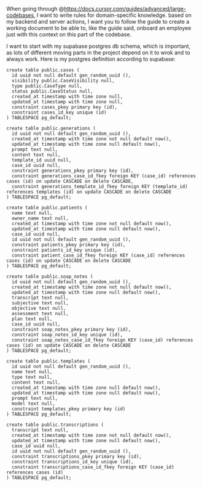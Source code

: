 When going through @https://docs.cursor.com/guides/advanced/large-codebases, I want to write rules for domain-specific knowledge. based on my backend and server actions, I want you to follow the guide to create a working document to be able to, like the guide said, onboard an employee just with this context on this part of the codebase.


I want to start with my supabase postgres db schema, which is important, as lots of different moving parts in the project depend on it to wrok and to always work. Here is my postgres definition according to supabase:

```
create table public.cases (
  id uuid not null default gen_random_uuid (),
  visibility public.CaseVisibility null,
  type public.CaseType null,
  status public.CaseStatus null,
  created_at timestamp with time zone null,
  updated_at timestamp with time zone null,
  constraint cases_pkey primary key (id),
  constraint cases_id_key unique (id)
) TABLESPACE pg_default;

create table public.generations (
  id uuid not null default gen_random_uuid (),
  created_at timestamp with time zone not null default now(),
  updated_at timestamp with time zone null default now(),
  prompt text null,
  content text null,
  template_id uuid null,
  case_id uuid null,
  constraint generations_pkey primary key (id),
  constraint generations_case_id_fkey foreign KEY (case_id) references cases (id) on update CASCADE on delete CASCADE,
  constraint generations_template_id_fkey foreign KEY (template_id) references templates (id) on update CASCADE on delete CASCADE
) TABLESPACE pg_default;

create table public.patients (
  name text null,
  owner_name text null,
  created_at timestamp with time zone not null default now(),
  updated_at timestamp with time zone null default now(),
  case_id uuid null,
  id uuid not null default gen_random_uuid (),
  constraint patients_pkey primary key (id),
  constraint patients_id_key unique (id),
  constraint patient_case_id_fkey foreign KEY (case_id) references cases (id) on update CASCADE on delete CASCADE
) TABLESPACE pg_default;

create table public.soap_notes (
  id uuid not null default gen_random_uuid (),
  created_at timestamp with time zone not null default now(),
  updated_at timestamp with time zone null default now(),
  transcript text null,
  subjective text null,
  objective text null,
  assessment text null,
  plan text null,
  case_id uuid null,
  constraint soap_notes_pkey primary key (id),
  constraint soap_notes_id_key unique (id),
  constraint soap_notes_case_id_fkey foreign KEY (case_id) references cases (id) on update CASCADE on delete CASCADE
) TABLESPACE pg_default;

create table public.templates (
  id uuid not null default gen_random_uuid (),
  name text null,
  type text null,
  content text null,
  created_at timestamp with time zone null default now(),
  updated_at timestamp with time zone null default now(),
  prompt text null,
  model text null,
  constraint templates_pkey primary key (id)
) TABLESPACE pg_default;

create table public.transcriptions (
  transcript text null,
  created_at timestamp with time zone not null default now(),
  updated_at timestamp with time zone null default now(),
  case_id uuid null,
  id uuid not null default gen_random_uuid (),
  constraint transcriptions_pkey primary key (id),
  constraint transcriptions_id_key unique (id),
  constraint transcriptions_case_id_fkey foreign KEY (case_id) references cases (id)
) TABLESPACE pg_default;
```